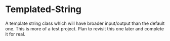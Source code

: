 # Templated-String
A template string class which will have broader input/output than the default one. This is more of a test project.
Plan to revisit this one later and complete it for real.
